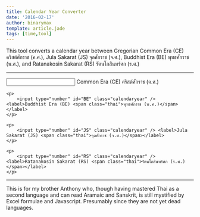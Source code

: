 ```yaml
---
title: Calendar Year Converter
date: '2016-02-17'
author: binarymax
template: article.jade
tags: [time,tool]
---
```


This tool converts a calendar year between Gregorian Common Era (CE) คริสต์ศักราช (ค.ศ.), Jula Sakarat (JS) จุลศักราช (จ.ศ.), Buddhist Era (BE) พุทธศักราช (พ.ศ.), and Ratanakosin Sakarat (RS) รัตนโกสินทร์ศก (ร.ศ.)

---

<section>
    <p>
        <input type="number" id="CE" class="calendaryear" /> <label>Common Era (CE) <span class="thai">คริสต์ศักราช (ค.ศ.)</span></label>
    </p>
    
    <p>
        <input type="number" id="BE" class="calendaryear" /> <label>Buddhist Era (BE) <span class="thai">พุทธศักราช (พ.ศ.)</span></label>
    </p>
    
    <p>
        <input type="number" id="JS" class="calendaryear" /> <label>Jula Sakarat (JS) <span class="thai">จุลศักราช (จ.ศ.)</span></label>
    </p>
    
    <p>
        <input type="number" id="RS" class="calendaryear" /> <label>Ratanakosin Sakarat (RS) <span class="thai">รัตนโกสินทร์ศก (ร.ศ.)</span></label>
    </p>
</section>

---

This is for my brother Anthony who, though having mastered Thai as a second language and can read Aramaic and Sanskrit, is still mystified by Excel formulae and Javascript.  Presumably since they are not yet dead languages.

<script type="text/javascript" src="/javascripts/jquery-1.12.0.min.js"></script>
<script type="text/javascript" src="/javascripts/calendaryear.js"></script>